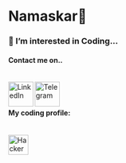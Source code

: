 <h1> Namaskar🙏</h1>

  <h3> 👀 I’m interested in Coding...</h3>
<h4> Contact me on..</h4><br>
<a href="https://www.linkedin.com/in/keshav-raj-0674b029a?utm_source=share&utm_campaign=share_via&utm_content=profile&utm_medium=android_app">
    <img align="left" alt="LinkedIn" width="50px" src="https://img.icons8.com/clouds/500/000000/linkedin.png"/>
</a>
<a href="https://t.me/Raj-keshav">
    <img align="left" alt="Telegram" width="50px" src="https://img.icons8.com/clouds/500/000000/telegram-app.png"/>
</a><br><br>
<h4>My coding profile:</h4><br>
<a href="https://www.hackerrank.com/profile/itsrajkeshav">
  <img align="left" alt="HackerRank" width="40px" src="https://img.icons8.com/external-tal-revivo-filled-tal-revivo/96/000000/external-hackerrank-is-a-technology-company-that-focuses-on-competitive-programming-logo-filled-tal-revivo.png"/>
</a>








<!---
itz-rajkeshav/itz-rajkeshav is a ✨ special ✨ repository because its `README.md` (this file) appears on your GitHub profile.
You can click the Preview link to take a look at your changes.
--->
